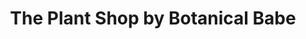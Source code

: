 ---
title: "The Plant Shop by Botanical Babe"
url: /llandudno/the-plant-shop-by-botanical-babe/
shop: garden centre
---